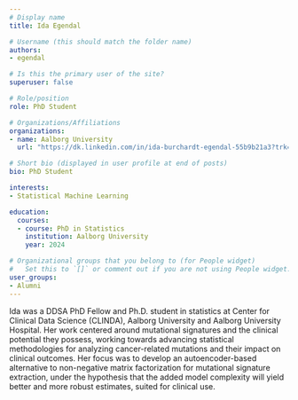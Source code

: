 ```yaml
---
# Display name
title: Ida Egendal

# Username (this should match the folder name)
authors:
- egendal

# Is this the primary user of the site?
superuser: false

# Role/position
role: PhD Student

# Organizations/Affiliations
organizations:
- name: Aalborg University
  url: "https://dk.linkedin.com/in/ida-burchardt-egendal-55b9b21a3?trk=public_post_follow-view-profile"

# Short bio (displayed in user profile at end of posts)
bio: PhD Student

interests:
- Statistical Machine Learning

education:
  courses:
  - course: PhD in Statistics
    institution: Aalborg University
    year: 2024

# Organizational groups that you belong to (for People widget)
#   Set this to `[]` or comment out if you are not using People widget.
user_groups:
- Alumni
---
```


Ida was a DDSA PhD Fellow and Ph.D. student in statistics at Center for Clinical Data Science (CLINDA), Aalborg University and Aalborg University Hospital. Her work centered around mutational signatures and the clinical potential they possess, working towards advancing statistical methodologies for analyzing cancer-related mutations and their impact on clinical outcomes. Her focus was to develop an autoencoder-based alternative to non-negative matrix factorization for mutational signature extraction, under the hypothesis that the added model complexity will yield better and more robust estimates, suited for clinical use.